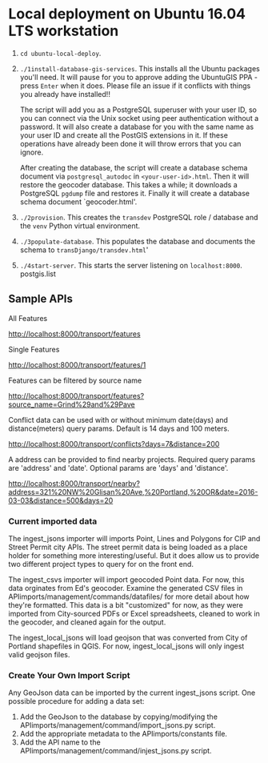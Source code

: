 # Local deployment on Ubuntu 16.04 LTS workstation

1. `cd ubuntu-local-deploy`.
2. `./1install-database-gis-services`. This installs all the Ubuntu packages you'll need. It will pause for you to approve adding the UbuntuGIS PPA - press `Enter` when it does. Please file an issue if it conflicts with things you already have installed!!

     The script will add you as a PostgreSQL superuser with your user ID, so you can connect via the Unix socket using peer authentication without a password. It will also create a database for you with the same name as your user ID and create all the PostGIS extensions in it. If these operations have already been done it will throw errors that you can ignore. 

    After creating the database, the script will create a database schema document via `postgresql_autodoc` in `<your-user-id>.html`. Then it will restore the geocoder database. This takes a while; it downloads a PostgreSQL `pgdump` file and restores it. Finally it will create a database schema document `geocoder.html'.
3. `./2provision`. This creates the `transdev` PostgreSQL role / database and the `venv` Python virtual environment.
4. `./3populate-database`. This populates the database and documents the schema to `transDjango/transdev.html`'
5. `./4start-server`. This starts the server listening on `localhost:8000`.
postgis.list

## Sample APIs

All Features

<http://localhost:8000/transport/features>

Single Features

<http://localhost:8000/transport/features/1>

Features can be filtered by source name

<http://localhost:8000/transport/features?source_name=Grind%29and%29Pave>

Conflict data can be used with or without minimum date(days) and distance(meters) query params.  Default is 14 days and 100 meters.

<http://localhost:8000/transport/conflicts?days=7&distance=200>

A address can be provided to find nearby projects.  Required query params are 'address' and 'date'.  Optional params are 'days' and 'distance'.

<http://localhost:8000/transport/nearby?address=321%20NW%20Glisan%20Ave,%20Portland,%20OR&date=2016-03-03&distance=500&days=20>

### Current imported data

The ingest_jsons importer will imports Point, Lines and Polygons for CIP and Street Permit city APIs.  The street permit data is being loaded as a place holder for something more interesting/useful.  But it does allow us to provide two different project types to query for on the front end.  

The ingest_csvs importer will import geocoded Point data. For now, this data orginates from Ed's geocoder.  Examine the generated CSV files in APIimports/management/commands/datafiles/ for more detail about how they're formatted. This data is a bit "customized" for now, as they were imported from City-sourced PDFs or Excel spreadsheets, cleaned to work in the geocoder, and cleaned again for the output.  

The ingest_local_jsons will load geojson that was converted from City of Portland shapefiles in QGIS. For now, ingest_local_jsons will only ingest valid geojson files.

### Create Your Own Import Script

Any GeoJson data can be imported by the current ingest_jsons script.  One possible procedure for adding a data set:

1. Add the GeoJson to the database by copying/modifying the APIimports/management/command/import_jsons.py script.
2. Add the appropriate metadata to the APIimports/constants file.
3. Add the API name to the APIimports/management/command/injest_jsons.py script.

